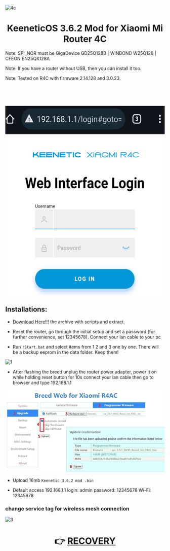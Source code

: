 

![4c](https://github.com/xiv3r/Xiaomi-Mi-Router-4C-Keenetic-v3.6.2/assets/117867334/a6916740-8bd3-4a99-b3e4-5430dffad04d)



## <h1 align="center">KeeneticOS 3.6.2 Mod for Xiaomi Mi Router 4C </h1>
Note: SPI_NOR must be GigaDevice GD25Q128B | WINBOND W25Q128 | CFEON EN25QX128A

Note: If you have a router without USB, then you can install it too.

Note: Tested on R4C with firmware 2.14.128 and 3.0.23.

<br><br></br>

<img align="center" width="800" height="600" src="https://github.com/xiv3r/Xiaomi-Mi-Router-4A-Gigabit-KeeneticOS-3.7.4/blob/main/firmwares/Screenshot_2023_1227_121024.png">




## Installations:

- [Download Here!!!](https://codeload.github.com/xiv3r/Xiaomi-Mi-Router-4C-Keenetic-v3.6.2/zip/refs/heads/main) the archive with scripts and extract.


- Reset the router, go through the initial setup and set a password (for further convenience, set 12345678). Connect your    lan cable to your pc

- Run `!Start.bat` and select items from 1 2 and 3 one by one. There will be a backup eeprom in the data folder. Keep them!

![1](https://github.com/xiv3r/Xiaomi-Mi-Router-4C-Keenetic-v3.6.2/assets/117867334/516ad8f4-8a19-4cc6-bc42-08306ae8bf41)


- After flashing the breed unplug the router power adapter, power it on while holding reset button for 10s connect your lan cable then go to browser and type 192.168.1.1

<img src="https://github.com/xiv3r/Xiaomi-Mi-Router-4C-Keenetic-v3.6.2/blob/main/Êàê%2Bïðîøèâàòü.jpg">


- Upload 16mb `Keenetic 3.6.2 mod .bin`


- Default access 192.168.1.1 login: admin password: 12345678 Wi-Fi: 12345678

### change service tag for wireless mesh connection
![3](https://github.com/xiv3r/Xiaomi-Mi-Router-4C-Keenetic-v3.6.2/assets/117867334/a3ddebb9-c2d3-41cd-b1fe-40b21001223d)

<h1 align="center">
  
👉 [RECOVERY](https://github.com/xiv3r/Xiaomi-Mi-Router-4C-CH341A-Flasher)
</h1>
